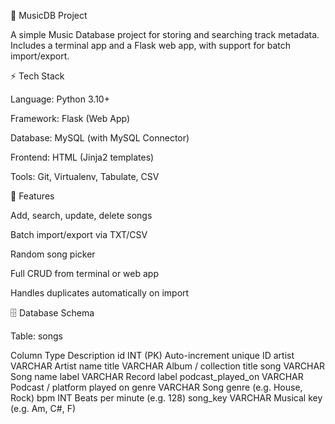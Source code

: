 🎵 MusicDB Project








A simple Music Database project for storing and searching track metadata.
Includes a terminal app and a Flask web app, with support for batch import/export.

⚡ Tech Stack

Language: Python 3.10+

Framework: Flask (Web App)

Database: MySQL (with MySQL Connector)

Frontend: HTML (Jinja2 templates)

Tools: Git, Virtualenv, Tabulate, CSV

📖 Features

Add, search, update, delete songs

Batch import/export via TXT/CSV

Random song picker

Full CRUD from terminal or web app

Handles duplicates automatically on import

🗄️ Database Schema

Table: songs

Column	Type	Description
id	INT (PK)	Auto-increment unique ID
artist	VARCHAR	Artist name
title	VARCHAR	Album / collection title
song	VARCHAR	Song name
label	VARCHAR	Record label
podcast_played_on	VARCHAR	Podcast / platform played on
genre	VARCHAR	Song genre (e.g. House, Rock)
bpm	INT	Beats per minute (e.g. 128)
song_key	VARCHAR	Musical key (e.g. Am, C#, F)